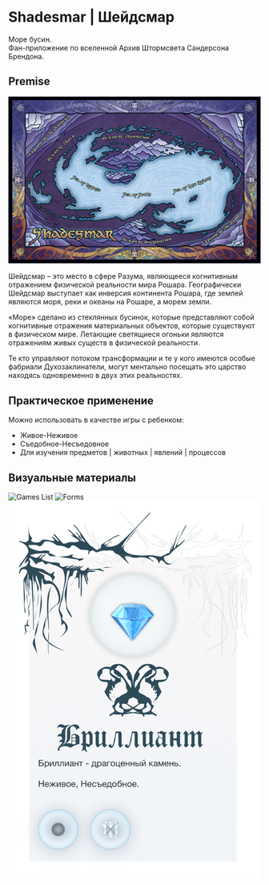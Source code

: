 # Shadesmar | Шейдсмар

Море бусин.  
Фан-приложение по вселенной Архив Штормсвета Сандерсона Брендона.


## Premise

![Иллюстрация к проекту](https://github.com/VikRudkovskaya/Shadesmar/blob/master/ART/Shadesmar-side-art-1.jpg)


Шейдсмар – это место в сфере Разума, являющееся когнитивным отражением физической реальности мира Рошара. Географически Шейдсмар выступает как инверсия континента Рошара, где землей являются моря, реки и океаны на Рошаре, а морем земли. 



«Море» сделано из стеклянных бусинок, которые представляют собой когнитивные отражения материальных объектов, которые существуют в физическом мире. Летающие светящиеся огоньки являются отражениям живых существ в физической реальности. 



Те кто управляют потоком трансформации и те у кого имеются особые фабриали Духозаклинатели, могут ментально посещать это царство находясь одновременно в двух этих реальностях. 

## Практическое применение

Можно использовать в качестве игры с ребенком:
- Живое-Неживое
- Съедобное-Несъедовное
- Для изучения предметов | животных | явлений | процессов

## Визуальные материалы

![Games List](https://github.com/VikRudkovskaya/Shadesmar/blob/master/ART/Shadesmar-GamesList.png)
![Forms](https://github.com/VikRudkovskaya/Shadesmar/blob/master/ART/Shadesmar-Forms.png)
![](https://github.com/VikRudkovskaya/Shadesmar/blob/master/ART/Shadesmar-Card.png)
